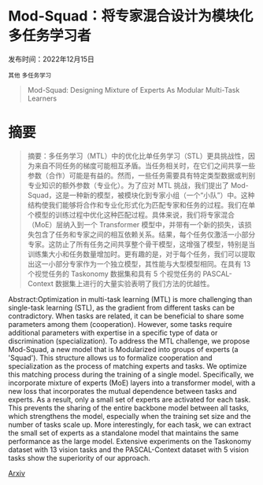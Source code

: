 # Mod-Squad：将专家混合设计为模块化多任务学习者

发布时间：2022年12月15日

`其他` `多任务学习`

> Mod-Squad: Designing Mixture of Experts As Modular Multi-Task Learners

# 摘要

> 摘要：多任务学习（MTL）中的优化比单任务学习（STL）更具挑战性，因为来自不同任务的梯度可能相互矛盾。当任务相关时，在它们之间共享一些参数（合作）可能是有益的。然而，一些任务需要具有特定类型数据或判别专业知识的额外参数（专业化）。为了应对 MTL 挑战，我们提出了 Mod-Squad，这是一种新的模型，被模块化到专家小组（一个“小队”）中。这种结构使我们能够将合作和专业化形式化为匹配专家和任务的过程。我们在单个模型的训练过程中优化这种匹配过程。具体来说，我们将专家混合（MoE）层纳入到一个 Transformer 模型中，并带有一个新的损失，该损失包含了任务和专家之间的相互依赖关系。结果，每个任务仅激活一小部分专家。这防止了所有任务之间共享整个骨干模型，这增强了模型，特别是当训练集大小和任务数量增加时。更有趣的是，对于每个任务，我们可以提取出这一小部分专家作为一个独立模型，其性能与大型模型相同。在具有 13 个视觉任务的 Taskonomy 数据集和具有 5 个视觉任务的 PASCAL-Context 数据集上进行的大量实验表明了我们方法的优越性。

> 
Abstract:Optimization in multi-task learning (MTL) is more challenging than single-task learning (STL), as the gradient from different tasks can be contradictory. When tasks are related, it can be beneficial to share some parameters among them (cooperation). However, some tasks require additional parameters with expertise in a specific type of data or discrimination (specialization). To address the MTL challenge, we propose Mod-Squad, a new model that is Modularized into groups of experts (a 'Squad'). This structure allows us to formalize cooperation and specialization as the process of matching experts and tasks. We optimize this matching process during the training of a single model. Specifically, we incorporate mixture of experts (MoE) layers into a transformer model, with a new loss that incorporates the mutual dependence between tasks and experts. As a result, only a small set of experts are activated for each task. This prevents the sharing of the entire backbone model between all tasks, which strengthens the model, especially when the training set size and the number of tasks scale up. More interestingly, for each task, we can extract the small set of experts as a standalone model that maintains the same performance as the large model. Extensive experiments on the Taskonomy dataset with 13 vision tasks and the PASCAL-Context dataset with 5 vision tasks show the superiority of our approach.
    

[Arxiv](https://arxiv.org/pdf/2212.08066)